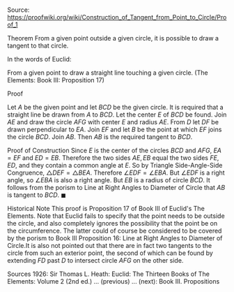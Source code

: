 # 

Source: https://proofwiki.org/wiki/Construction_of_Tangent_from_Point_to_Circle/Proof_1



Theorem
From a given point outside a given circle, it is possible to draw a tangent to that circle.

In the words of Euclid:

From a given point to draw a straight line touching a given circle.
(The Elements: Book $\text{III}$: Proposition $17$)


Proof

Let $A$ be the given point and let $BCD$ be the given circle.
It is required that a straight line be drawn from $A$ to $BCD$.
Let the center $E$ of $BCD$ be found.
Join $AE$ and draw the circle $AFG$ with center $E$ and radius $AE$.
From $D$ let $DF$ be drawn perpendicular to $EA$.
Join $EF$ and let $B$ be the point at which $EF$ joins the circle $BCD$.
Join $AB$.
Then $AB$ is the required tangent to $BCD$.


Proof of Construction
Since $E$ is the center of the circles $BCD$ and $AFG$, $EA = EF$ and $ED = EB$.
Therefore the two sides $AE, EB$ equal the two sides $FE, ED$, and they contain a common angle at $E$.
So by Triangle Side-Angle-Side Congruence, $\triangle DEF = \triangle BEA$.
Therefore $\angle EDF = \angle EBA$.
But $\angle EDF$ is a right angle, so $\angle EBA$ is also a right angle.
But $EB$ is a radius of circle $BCD$.
It follows from the porism to Line at Right Angles to Diameter of Circle that $AB$ is tangent to $BCD$.
$\blacksquare$


Historical Note
This proof is Proposition $17$ of Book $\text{III}$ of Euclid's The Elements. Note that Euclid fails to specify that the point needs to be outside the circle, and also completely ignores the possibility that the point be on the circumference. The latter could of course be considered to be covered by the porism to Book $\text{III}$ Proposition $16$: Line at Right Angles to Diameter of Circle.It is also not pointed out that there are in fact two tangents to the circle from such an exterior point, the second of which can be found by extending $FD$ past $D$ to intersect circle $AFG$ on the other side. 


Sources
1926: Sir Thomas L. Heath: Euclid: The Thirteen Books of The Elements: Volume 2 (2nd ed.) ... (previous) ... (next): Book $\text{III}$. Propositions




